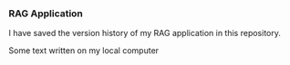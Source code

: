 <h3> RAG Application </h3>
I have saved the version history of my RAG application in this repository.

Some text written on my local computer 